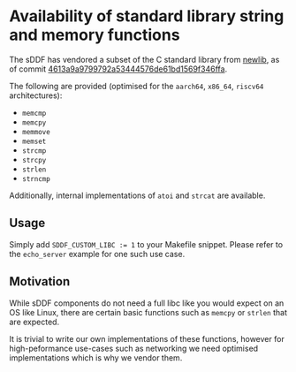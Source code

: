 <!--
    Copyright 2025, UNSW

    SPDX-License-Identifier: BSD-2-Clause
-->
# Availability of standard library string and memory functions

The sDDF has vendored a subset of the C standard library from
[newlib](https://sourceware.org/git/newlib-cygwin.git), as of commit
[4613a9a9799792a53444576de61bd1569f346ffa](https://sourceware.org/git/?p=newlib-cygwin.git;a=commit;h=4613a9a9799792a53444576de61bd1569f346ffa).

The following are provided (optimised for the `aarch64`, `x86_64`, `riscv64`
architectures):
- `memcmp`
- `memcpy`
- `memmove`
- `memset`
- `strcmp`
- `strcpy`
- `strlen`
- `strncmp`

Additionally, internal implementations of `atoi` and `strcat` are available.

## Usage

Simply add `SDDF_CUSTOM_LIBC := 1` to your Makefile snippet. Please refer to
the `echo_server` example for one such use case.

## Motivation

While sDDF components do not need a full libc like you would expect on an OS
like Linux, there are certain basic functions such as `memcpy` or `strlen` that
are expected.

It is trivial to write our own implementations of these functions, however for
high-peformance use-cases such as networking we need optimised implementations
which is why we vendor them.
